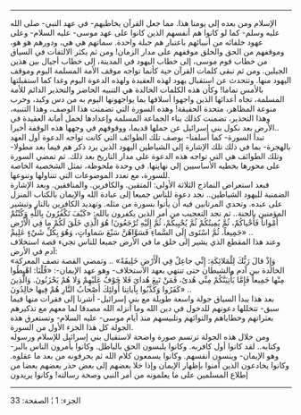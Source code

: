 ------------------------------------------------------------------------

الإسلام ومن بعده إلى يومنا هذا. مما جعل القرآن يخاطبهم- في عهد النبي-
صلى الله عليه وسلم- كما لو كانوا هم أنفسهم الذين كانوا على عهد موسى-
عليه السلام- وعلى عهود خلفائه من أنبيائهم باعتبار هم جبلة واحدة. سماتهم
هي هي، ودورهم هو هو، وموقفهم من الحق والخلق موقفهم على مدار الزمان! ومن
ثم يكثر الالتفات في السياق من خطاب قوم موسى، إلى خطاب اليهود في المدينة،
إلى خطاب أجيال بين هذين الجيلين. ومن ثم تبقى كلمات القرآن حية كأنما
تواجه موقف الأمة المسلمة اليوم وموقف اليهود منها. وتتحدث عن استقبال يهود
لهذه العقيدة ولهذه الدعوة اليوم وغدا كما استقبلتها بالأمس تماما! وكأن
هذه الكلمات الخالدة هي التنبيه الحاضر والتحذير الدائم للأمة المسلمة،
تجاه أعدائها الذين واجهوا أسلافها بما يواجهونها اليوم به من دس وكيد،
وحرب منوعة المظاهر، متحدة الحقيقة! وهذه السورة التي تضمنت هذا الوصف،
وهذا التنبيه، وهذا التحذير، تضمنت كذلك بناء الجماعة المسلمة وإعدادها
لحمل أمانة العقيدة في الأرض بعد نكول بني إسرائيل عن حملها قديما، ووقوفهم
في وجهها هذه الوقفة أخيرا..  
تبدأ السورة- كما أسلفنا- بوصف تلك الطوائف التي كانت تواجه الدعوة أول
العهد بالهجرة- بما في ذلك تلك الإشارة إلى الشياطين اليهود الذين يرد ذكر
هم فيما بعد مطولا- وتلك الطوائف هي التي تواجه هذه الدعوة على مدار
التاريخ بعد ذلك. ثم تمضي السورة على محورها بخطيه الأساسيين إلى نهايتها.
في وحدة ملحوظة، تمثل الشخصية الخاصة للسورة، مع تعدد الموضوعات التي
تتناولها وتنوعها.  
فبعد استعراض النماذج الثلاثة الأولى: المتقين. والكافرين. والمنافقين.
وبعد الإشارة الضمنية لليهود الشياطين.. نجد دعوة للناس جميعا إلى عبادة
الله والإيمان بالكتاب المنزل على عبده. وتحدي المرتابين فيه أن يأتوا
بسورة من مثله. وتهديد الكافرين بالنار وتبشير المؤمنين بالجنة.. ثم نجد
التعجيب من أمر الذين يكفرون بالله: «كَيْفَ تَكْفُرُونَ بِاللَّهِ وَكُنْتُمْ أَمْواتاً
فَأَحْياكُمْ، ثُمَّ يُمِيتُكُمْ ثُمَّ يُحْيِيكُمْ، ثُمَّ إِلَيْهِ تُرْجَعُونَ! هُوَ الَّذِي خَلَقَ لَكُمْ ما فِي
الْأَرْضِ جَمِيعاً، ثُمَّ اسْتَوى إِلَى السَّماءِ فَسَوَّاهُنَّ سَبْعَ سَماواتٍ، وَهُوَ بِكُلِّ شَيْءٍ عَلِيمٌ»
..  
وعند هذا المقطع الذي يشير إلى خلق ما في الأرض جميعا للناس تجيء قصة
استخلاف آدم في الأرض:  
«وَإِذْ قالَ رَبُّكَ لِلْمَلائِكَةِ: إِنِّي جاعِلٌ فِي الْأَرْضِ خَلِيفَةً» .. وتمضي القصة تصف
المعركة الخالدة بين آدم والشيطان حتى تنتهي بعهد الاستخلاف- وهو عهد
الإيمان-: «قُلْنَا: اهْبِطُوا مِنْها جَمِيعاً فَإِمَّا يَأْتِيَنَّكُمْ مِنِّي هُدىً، فَمَنْ تَبِعَ هُدايَ
فَلا خَوْفٌ عَلَيْهِمْ وَلا هُمْ يَحْزَنُونَ. وَالَّذِينَ كَفَرُوا وَكَذَّبُوا بِآياتِنا أُولئِكَ أَصْحابُ
النَّارِ هُمْ فِيها خالِدُونَ» ..  
بعد هذا يبدأ السياق جولة واسعة طويلة مع بني إسرائيل- أشرنا إلى فقرات
منها فيما سبق- تتخللها دعوتهم للدخول في دين الله وما أنزله الله مصدقا
لما معهم مع تذكيرهم بعثراتهم وخطاياهم والتوائهم وتلبيسهم منذ أيام موسى-
عليه السلام- وتستغرق هذه الجولة كل هذا الجزء الأول من السورة.  
ومن خلال هذه الجولة ترتسم صورة واضحة لاستقبال بني إسرائيل للإسلام ورسوله
وكتابه.. لقد كانوا أول كافربه. وكانوا يلبسون الحق بالباطل. وكانوا يأمرون
الناس بالبر- وهو الإيمان- وينسون أنفسهم. وكانوا يسمعون كلام الله ثم
يحرفونه من بعد ما عقلوه. وكانوا يخادعون الذين آمنوا بإظهار الإيمان وإذا
خلا بعضهم إلى بعض حذر بعضهم بعضا من إطلاع المسلمين على ما يعلمونه من أمر
النبي وصحة رسالته! وكانوا يريدون

------------------------------------------------------------------------

الجزء: 1 ¦ الصفحة: 33
